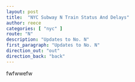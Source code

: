 ```yaml
---
layout: post
title:  "NYC Subway N Train Status And Delays"
author: reece
categories: [ "nyc" ]
route: "N"
description: "Updates to No. N"
first_paragraph: "Updates to No. N"
direction_out: "out"
direction_back: "back"
---
```


fwfwwefw

